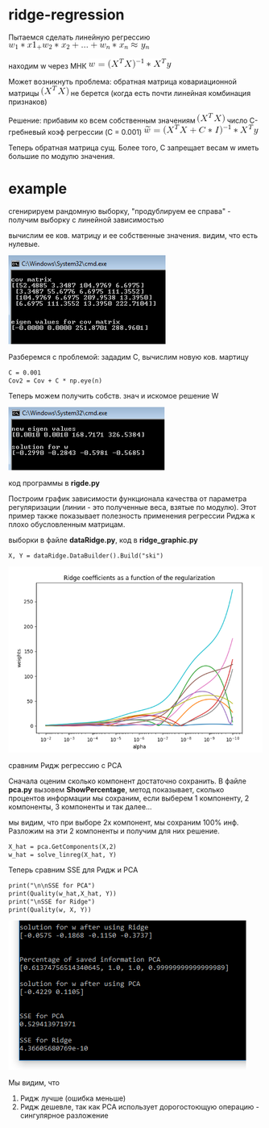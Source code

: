# ridge-regression

Пытаемся сделать линейную регрессию
![](https://raw.githubusercontent.com/okiochan/ridge-regression/master/formula/CodeCogsEqn.gif)

находим w через МНК ![](https://raw.githubusercontent.com/okiochan/ridge-regression/master/formula/CodeCogsEqn(1).gif)

Может возникнуть проблема: обратная матрица ковариационной матрицы  ![](https://raw.githubusercontent.com/okiochan/ridge-regression/master/formula/CodeCogsEqn(2).gif) не берется (когда есть почти линейная комбинация признаков)

Решение: прибавим ко всем собственным значениям ![](https://raw.githubusercontent.com/okiochan/ridge-regression/master/formula/CodeCogsEqn(2).gif) число С-гребневый коэф регрессии (C = 0.001)
![](https://raw.githubusercontent.com/okiochan/ridge-regression/master/formula/CodeCogsEqn(3).gif)

Теперь обратная матрица сущ. Более того, С запрещает весам w иметь большие по модулю значения. 

# example

сгенирируем рандомную выборку, "продублируем ее справа" - получим выборку с линейной зависимостью 

вычислим ее ков. матрицу и ее собственные значения. видим, что есть нулевые.

![](https://raw.githubusercontent.com/okiochan/ridge-regression/master/img/1.png)

Разберемся с проблемой: зададим С, вычислим новую ков. мартицу
```
С = 0.001
Cov2 = Cov + С * np.eye(n)
```
Теперь можем получить собств. знач и искомое решение W

![](https://raw.githubusercontent.com/okiochan/ridge-regression/master/img/2.png)

код программы в **rigde.py**

Построим	график	зависимости	функционала	качества	от	параметра	регуляризации (линии - это полученные веса, взятые по модулю).
Этот пример также показывает полезность применения регрессии Риджа к плохо обусловленным матрицам.

выборки в файле **dataRidge.py**, код в **ridge_graphic.py**
```
X, Y = dataRidge.DataBuilder().Build("ski")
```

![](https://raw.githubusercontent.com/okiochan/ridge-regression/master/img/r1.png)

сравним Ридж регрессию с PCA

Сначала оценим сколько компонент достаточно сохранить. В файле **pca.py** вызовем **ShowPercentage**, метод показывает, сколько процентов информации мы сохраним, если выберем 1 компоненту, 2 компоненты, 3 компоненты и так далее...

мы видим, что при выборе 2х компонент, мы сохраним 100% инф. Разложим на эти 2 компоненты и получим для них решение. 

```
X_hat = pca.GetComponents(X,2)
w_hat = solve_linreg(X_hat, Y)
``` 

Теперь сравним SSE для Ридж и PCA 

```
print("\n\nSSE for PCA")
print(Quality(w_hat,X_hat, Y))
print("\nSSE for Ridge")
print(Quality(w, X, Y))
```

![](https://raw.githubusercontent.com/okiochan/ridge-regression/master/img/n1.png)

Мы видим, что
1) Ридж лучше (ошибка меньше)
2) Ридж дешевле, так как PCA использует дорогостоющую операцию - сингулярное разложение

